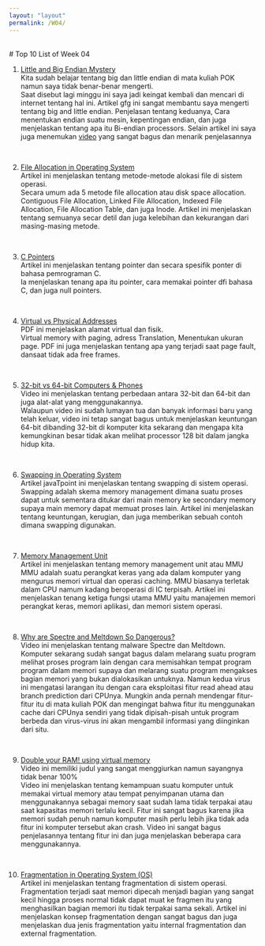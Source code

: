 ```yaml
---
layout: "layout"
permalink: /W04/
---
```


<br>
# Top 10 List of Week 04
<br>

1. [Little and Big Endian Mystery](https://www.geeksforgeeks.org/little-and-big-endian-mystery/)<br>
Kita sudah belajar tentang big dan little endian di mata kuliah POK namun saya tidak benar-benar mengerti.<br>
Saat disebut lagi minggu ini saya jadi keingat kembali dan mencari di internet tentang hal ini. Artikel gfg ini sangat membantu saya mengerti tentang big and little endian. Penjelasan tentang keduanya, Cara menentukan endian suatu mesin, kepentingan endian, dan juga menjelaskan tentang apa itu Bi-endian processors. Selain artikel ini saya juga menemukan [video](https://www.youtube.com/watch?v=NcaiHcBvDR4) yang sangat bagus dan menarik penjelasannya
<br>

2. [File Allocation in Operating System](https://exploringbits.com/file-allocation-methods-in-operating-system/)<br>
Artikel ini menjelaskan tentang metode-metode alokasi file di sistem operasi.<br>
Secara umum ada 5 metode file allocation atau disk space allocation. Contiguous File Allocation, Linked File Allocation, Indexed File Allocation, File Allocation Table, dan juga Inode. Artikel ini menjelaskan tentang semuanya secar detil dan juga kelebihan dan kekurangan dari masing-masing metode.
<br>

3. [C Pointers](https://www.tutorialspoint.com/cprogramming/c_pointers.htm)<br>
Artikel ini menjelaskan tentang pointer dan secara spesifik ponter di bahasa pemrograman C.<br>
Ia menjelaskan tenang apa itu pointer, cara memakai pointer dfi bahasa C, dan juga null pointers.
<br>

4. [Virtual vs Physical Addresses](http://web.cs.wpi.edu/~cs3013/c06/week4-paging.pdf)<br>
PDF ini menjelaskan alamat virtual dan fisik.  <br>
Virtual memory with paging, adress Translation, Menentukan ukuran page. PDF ini juga menjelaskan tentang apa yang terjadi saat page fault, dansaat tidak ada free frames.
<br>

5. [32-bit vs 64-bit Computers & Phones](https://www.youtube.com/watch?v=IknbgnJLSRY&ab_channel=Techquickie)<br>
Video ini menjelaskan tentang perbedaan antara 32-bit dan 64-bit dan juga alat-alat yang menggunakannya.<br>
Walaupun video ini sudah lumayan tua dan banyak informasi baru yang telah keluar, video ini tetap sangat bagus untuk menjelaskan keuntungan 64-bit dibanding 32-bit di komputer kita sekarang dan mengapa kita kemungkinan besar tidak akan melihat processor 128 bit dalam jangka hidup kita. 
<br>

6. [Swapping in Operating System](https://www.javatpoint.com/swapping-in-operating-system)<br>
Artikel javaTpoint ini menjelaskan tentang swapping di sistem operasi.<br>
Swapping adalah skema memory management dimana suatu proses dapat untuk sementara ditukar dari main memory ke secondary memory supaya main memory dapat memuat proses lain. Artikel ini menjelaskan tentang keuntungan, kerugian, dan juga memberikan sebuah contoh dimana swapping digunakan.
<br>

7. [Memory Management Unit](https://www.techopedia.com/definition/4768/memory-management-unit-mmu)<br>
Artikel ini menjelaskan tentang memory management unit atau MMU<br>
MMU adalah suatu perangkat keras yang ada dalam komputer yang mengurus memori virtual dan operasi caching. MMU biasanya terletak dalam CPU namum kadang beroperasi di IC terpisah. Artikel ini menjelaskan tenang ketiga fungsi utama MMU yaitu manajemen memori perangkat keras, memori aplikasi, dan memori sistem operasi.
<br>

8. [Why are Spectre and Meltdown So Dangerous?](https://www.youtube.com/watch?v=NArwG6yaWJ8&t=225s&ab_channel=Techquickie)<br>
Video ini menjelaskan tentang malware Spectre dan Meltdown.<br>
Komputer sekarang sudah sangat bagus dalam melarang suatu program melihat proses program lain dengan cara memisahkan tempat program program dalam memori supaya dan melarang suatu program mengakses bagian memori yang bukan dialokasikan untuknya. Namun kedua virus ini mengatasi larangan itu dengan cara eksploitasi fitur read ahead atau branch prediction dari CPUnya. Mungkin anda pernah mendengar fitur-fitur itu di mata kuliah POK dan mengingat bahwa fitur itu menggunakan cache dari CPUnya sendiri yang tidak dipisah-pisah untuk program berbeda dan virus-virus ini akan mengambil informasi yang diinginkan dari situ.

<br>

9. [Double your RAM! using virtual memory](https://www.youtube.com/watch?v=9CHDoAsX1yo&ab_channel=LinusTechTips)<br>
Video ini memiliki judul yang sangat menggiurkan namun sayangnya tidak benar 100%<br>
Video ini menjelaskan tentang kemampuan suatu komputer untuk memakai virtual memory atau tempat penyimpanan utama dan menggunakannya sebagai memory saat sudah lama tidak terpakai atau saat kapasitas memori terlalu kecil. Fitur ini sangat bagus karena jika memori sudah penuh namun komputer masih perlu lebih jika tidak ada fitur ini komputer tersebut akan crash. Video ini sangat bagus penjelasannya tentang fitur ini dan juga menjelaskan beberapa cara menggunakannya.
<br>

10. [Fragmentation in Operating System (OS)](https://prepinsta.com/operating-systems/fragmentation/)<br>
Artikel ini menjelaskan tentang fragmentation di sistem operasi.<br>
Fragmentation terjadi saat memori dipecah menjadi bagian yang sangat kecil hingga proses normal tidak dapat muat ke fragmen itu yang menghasilkan bagian memori itu tidak terpakai sama sekali. Artikel ini menjelaskan konsep fragmentation dengan sangat bagus dan juga menjelaskan dua jenis fragmentation yaitu internal fragmentation dan external fragmentation.

<br>
<br>
<br>
<br>